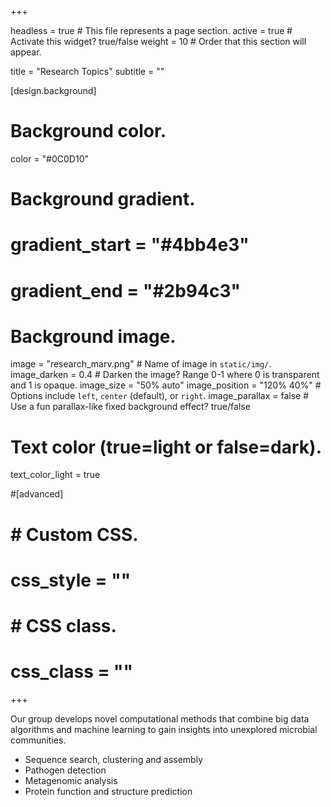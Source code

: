 +++

headless = true  # This file represents a page section.
active = true  # Activate this widget? true/false
weight = 10  # Order that this section will appear.

title = "Research Topics"
subtitle = ""


[design.background]
  # Background color.
  color = "#0C0D10"
  
  # Background gradient.
  # gradient_start = "#4bb4e3"
  # gradient_end = "#2b94c3"
  
  # Background image.
  image = "research_marv.png"  # Name of image in `static/img/`.
  image_darken = 0.4  # Darken the image? Range 0-1 where 0 is transparent and 1 is opaque.
  image_size = "50% auto"
  image_position = "120% 40%"  # Options include `left`, `center` (default), or `right`.
  image_parallax = false  # Use a fun parallax-like fixed background effect? true/false

  # Text color (true=light or false=dark).
  text_color_light = true

#[advanced]
# # Custom CSS. 
# css_style = ""
 
# # CSS class.
# css_class = ""
+++

Our group develops novel computational methods that combine big data algorithms and machine learning to gain insights into unexplored microbial communities. 
- Sequence search, clustering and assembly  
- Pathogen detection
- Metagenomic analysis
- Protein function and structure prediction

